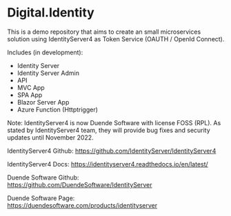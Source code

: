 # Digital.Identity

This is a demo repository that aims to create an small microservices solution using IdentityServer4 as Token Service (OAUTH / OpenId Connect). 

Includes (in development): 
- Identity Server 
- Identity Server Admin
- API 
- MVC App
- SPA App
- Blazor Server App
- Azure Function (Httptrigger)

Note: IdentityServer4 is now Duende Software with license FOSS (RPL). As stated by IdentityServer4 team, they will provide bug fixes and security updates until November 2022.

IdentityServer4 Github: https://github.com/IdentityServer/IdentityServer4

IdentityServer4 Docs: https://identityserver4.readthedocs.io/en/latest/

Duende Software Github: https://github.com/DuendeSoftware/IdentityServer

Duende Software Page: https://duendesoftware.com/products/identityserver
